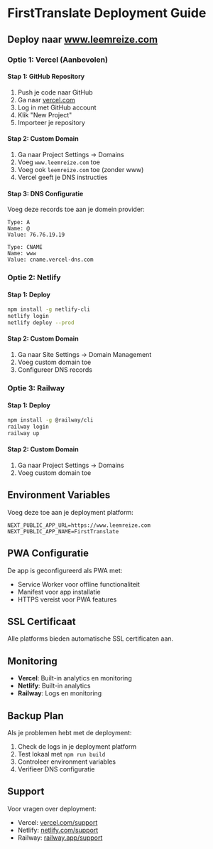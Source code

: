 # FirstTranslate Deployment Guide

## Deploy naar www.leemreize.com

### Optie 1: Vercel (Aanbevolen)

#### Stap 1: GitHub Repository
1. Push je code naar GitHub
2. Ga naar [vercel.com](https://vercel.com)
3. Log in met GitHub account
4. Klik "New Project"
5. Importeer je repository

#### Stap 2: Custom Domain
1. Ga naar Project Settings → Domains
2. Voeg `www.leemreize.com` toe
3. Voeg ook `leemreize.com` toe (zonder www)
4. Vercel geeft je DNS instructies

#### Stap 3: DNS Configuratie
Voeg deze records toe aan je domein provider:

```
Type: A
Name: @
Value: 76.76.19.19

Type: CNAME
Name: www
Value: cname.vercel-dns.com
```

### Optie 2: Netlify

#### Stap 1: Deploy
```bash
npm install -g netlify-cli
netlify login
netlify deploy --prod
```

#### Stap 2: Custom Domain
1. Ga naar Site Settings → Domain Management
2. Voeg custom domain toe
3. Configureer DNS records

### Optie 3: Railway

#### Stap 1: Deploy
```bash
npm install -g @railway/cli
railway login
railway up
```

#### Stap 2: Custom Domain
1. Ga naar Project Settings → Domains
2. Voeg custom domain toe

## Environment Variables

Voeg deze toe aan je deployment platform:

```
NEXT_PUBLIC_APP_URL=https://www.leemreize.com
NEXT_PUBLIC_APP_NAME=FirstTranslate
```

## PWA Configuratie

De app is geconfigureerd als PWA met:
- Service Worker voor offline functionaliteit
- Manifest voor app installatie
- HTTPS vereist voor PWA features

## SSL Certificaat

Alle platforms bieden automatische SSL certificaten aan.

## Monitoring

- **Vercel**: Built-in analytics en monitoring
- **Netlify**: Built-in analytics
- **Railway**: Logs en monitoring

## Backup Plan

Als je problemen hebt met de deployment:
1. Check de logs in je deployment platform
2. Test lokaal met `npm run build`
3. Controleer environment variables
4. Verifieer DNS configuratie

## Support

Voor vragen over deployment:
- Vercel: [vercel.com/support](https://vercel.com/support)
- Netlify: [netlify.com/support](https://netlify.com/support)
- Railway: [railway.app/support](https://railway.app/support) 